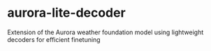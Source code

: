 # aurora-lite-decoder
Extension of the Aurora weather foundation model using lightweight decoders for efficient finetuning
